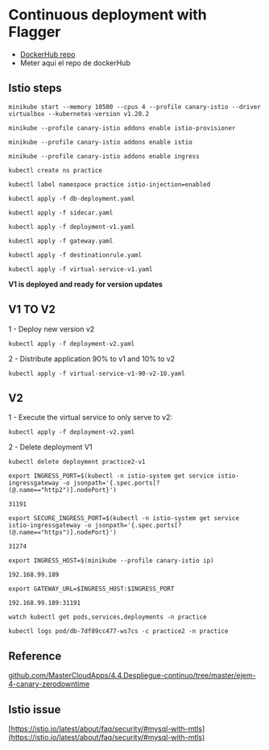 # Continuous deployment with Flagger

- [DockerHub repo](https://hub.docker.com/)
- Meter aqui el repo de dockerHub

## Istio steps

```
minikube start --memory 10500 --cpus 4 --profile canary-istio --driver virtualbox --kubernetes-version v1.20.2

minikube --profile canary-istio addons enable istio-provisioner

minikube --profile canary-istio addons enable istio

minikube --profile canary-istio addons enable ingress

kubectl create ns practice

kubectl label namespace practice istio-injection=enabled

kubectl apply -f db-deployment.yaml

kubectl apply -f sidecar.yaml

kubectl apply -f deployment-v1.yaml

kubectl apply -f gateway.yaml

kubectl apply -f destinationrule.yaml

kubectl apply -f virtual-service-v1.yaml

```
**V1 is deployed and ready for version updates**

## V1 TO V2

1 - Deploy new version v2
```
kubectl apply -f deployment-v2.yaml

```
2 - Distribute application 90% to v1 and 10% to v2
```
kubectl apply -f virtual-service-v1-90-v2-10.yaml

```
## V2
1 - Execute the virtual service to only serve to v2:
```
kubectl apply -f deployment-v2.yaml

```
2 - Delete deployment V1
```
kubectl delete deployment practice2-v1

```

```
export INGRESS_PORT=$(kubectl -n istio-system get service istio-ingressgateway -o jsonpath='{.spec.ports[?(@.name=="http2")].nodePort}')

31191

export SECURE_INGRESS_PORT=$(kubectl -n istio-system get service istio-ingressgateway -o jsonpath='{.spec.ports[?(@.name=="https")].nodePort}')

31274

export INGRESS_HOST=$(minikube --profile canary-istio ip)

192.168.99.189

export GATEWAY_URL=$INGRESS_HOST:$INGRESS_PORT

192.168.99.189:31191

```


```
watch kubectl get pods,services,deployments -n practice

kubectl logs pod/db-7df89cc477-ws7cs -c practice2 -n practice
```

## Reference

[github.com/MasterCloudApps/4.4.Despliegue-continuo/tree/master/ejem-4-canary-zerodowntime](https://github.com/MasterCloudApps/4.4.Despliegue-continuo/tree/master/ejem-4-canary-zerodowntime)

## Istio issue

[https://istio.io/latest/about/faq/security/#mysql-with-mtls](https://istio.io/latest/about/faq/security/#mysql-with-mtls)